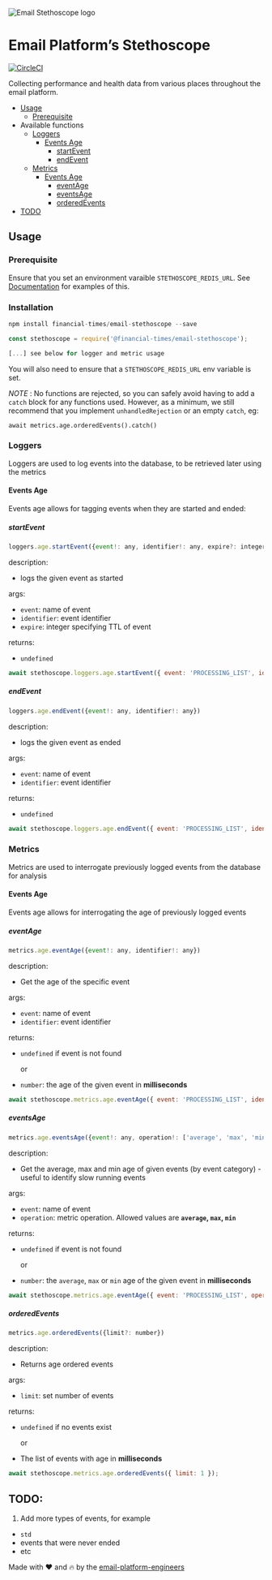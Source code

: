 ![Email Stethoscope logo](https://www.ft.com/__origami/service/image/v2/images/raw/https%3A%2F%2Fdl.dropboxusercontent.com%2Fs%2F0j7wzjnu6b9c6mg%2Femail_stethoscope.gif?source=email-platform&width=100&format=gif)
# Email Platform’s Stethoscope

[![CircleCI](https://circleci.com/gh/Financial-Times/email-stethoscope/tree/master.svg?style=svg&circle-token=edc64b64e84f2b869539c02e299c5b51103b0df1)](https://circleci.com/gh/Financial-Times/email-stethoscope/tree/master)

Collecting performance and health data from various places throughout the email platform.

* [Usage](#usage)
	* [Prerequisite](#prerequisite)
* Available functions
	* [Loggers](#loggers)
		* [Events Age](#events-age)
			* [startEvent](#startevent)
			* [endEvent](#endevent)
	* [Metrics](#metrics)
		* [Events Age](#events-age-1)
			* [eventAge](#eventage)
			* [eventsAge](#eventsage)
			* [orderedEvents](#orderedevents)
* [TODO](#todo)

## Usage

### Prerequisite
Ensure that you set an environment varaible `STETHOSCOPE_REDIS_URL`.  See [Documentation](https://github.com/luin/ioredis/blob/master/API.md#new-redisport-host-options) for examples of this.

### Installation
```javascript
npm install financial-times/email-stethoscope --save

const stethoscope = require('@financial-times/email-stethoscope');

[...] see below for logger and metric usage
```

You will also need to ensure that a `STETHOSCOPE_REDIS_URL` env variable is set.

*NOTE* : No functions are rejected, so you can safely avoid having to add a `catch` block for any functions used.  However, as a minimum, we still recommend that you implement `unhandledRejection` or an empty `catch`, eg:
```
await metrics.age.orderedEvents().catch()
```

### Loggers
Loggers are used to log events into the database, to be retrieved later using the metrics

#### Events Age
Events age allows for tagging events when they are started and ended:

##### startEvent
```javascript
loggers.age.startEvent({event!: any, identifier!: any, expire?: integer})
```

description:

- logs the given event as started

args:

- `event`: name of event
- `identifier`: event identifier
- `expire`: integer specifying TTL of event

returns:

- `undefined`

```javascript
await stethoscope.loggers.age.startEvent({ event: 'PROCESSING_LIST', identifier: '7da32a14-a9f1-4582-81eb-e4216e0d9a51' });
```

##### endEvent
```javascript
loggers.age.endEvent({event!: any, identifier!: any})
```

description:

- logs the given event as ended

args:

- `event`: name of event
- `identifier`: event identifier


returns:

- `undefined`

```javascript
await stethoscope.loggers.age.endEvent({ event: 'PROCESSING_LIST', identifier: '7da32a14-a9f1-4582-81eb-e4216e0d9a51' });
```

### Metrics
Metrics are used to interrogate previously logged events from the database for analysis

#### Events Age
Events age allows for interrogating the age of previously logged events

##### eventAge
```javascript
metrics.age.eventAge({event!: any, identifier!: any})
```

description:

- Get the age of the specific event

args:

- `event`: name of event
- `identifier`: event identifier

returns:

- `undefined` if event is not found

	or
- `number`: the age of the given event in **milliseconds**


```javascript
await stethoscope.metrics.age.eventAge({ event: 'PROCESSING_LIST', identifier: '7da32a14-a9f1-4582-81eb-e4216e0d9a51' });
```

##### eventsAge
```javascript
metrics.age.eventsAge({event!: any, operation!: ['average', 'max', 'min']})
```

description:

- Get the average, max and min age of given events (by event category) - useful to identify slow running events

args:

- `event`: name of event
- `operation`: metric operation.  Allowed values are **`average`, `max`, `min`**

returns:

- `undefined` if event is not found

	or

- `number`: the `average`, `max` or `min` age of the given event in **milliseconds**


```javascript
await stethoscope.metrics.age.eventAge({ event: 'PROCESSING_LIST', operation: 'max' });
```

##### orderedEvents
```javascript
metrics.age.orderedEvents({limit?: number})
```

description:

- Returns age ordered events

args:

- `limit`: set number of events

returns:

- `undefined` if no events exist

	or

- The list of events with age in **milliseconds**


```javascript
await stethoscope.metrics.age.orderedEvents({ limit: 1 });
```

## TODO:

1) Add more types of events, for example
- `std`
- events that were never ended
- etc

Made with ❤️ and 🔥 by the [email-platform-engineers](https://github.com/orgs/Financial-Times/teams/email-platform-engineers)
